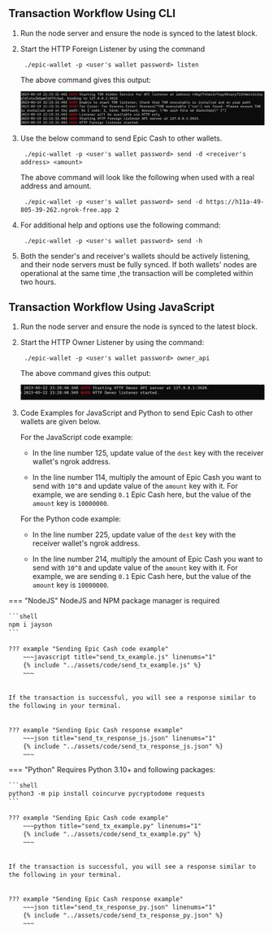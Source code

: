 #

## Transaction Workflow Using CLI

1. Run the node server and ensure the node is synced to the latest block.

2. Start the HTTP Foreign Listener by using the command 
   
        ./epic-wallet -p <user's wallet password> listen

    The above command gives this output:

    ![listenerResponse.png](../assets/images/listenerResponse.png)

3. Use the below command to send Epic Cash to other wallets.
   
        ./epic-wallet -p <user's wallet password> send -d <receiver's address> <amount>

   The above command will look like the following when used with a real address and amount.

        ./epic-wallet -p <user's wallet password> send -d https://h11a-49-805-39-262.ngrok-free.app 2

4. For additional help and options use the following command:

        ./epic-wallet -p <user's wallet password> send -h
  
5. Both the sender's and receiver's wallets should be actively listening, and their node servers must be fully synced. If both wallets' nodes are operational at the same time ,the transaction will be completed within two hours.



## Transaction Workflow Using JavaScript

1. Run the node server and ensure the node is synced to the latest block.

2. Start the HTTP Owner Listener by using the command: 
   
        ./epic-wallet -p <user's wallet password> owner_api
        
    The above command gives this output:

    ![ownerResponse.png](../assets/images/ownerResponse.png)

3. Code Examples for JavaScript and Python to send Epic Cash to other wallets are given below.

    For the JavaScript code example:

    - In the line number 125, update value of the `dest` key with the receiver wallet's ngrok address.

    - In the line number 114, multiply the amount of Epic Cash you want to send with `10^8` and update value of the `amount` key with it. For example, we are sending `0.1` Epic Cash here, but the value of the `amount` key is `10000000`.

    For the Python code example:

    - In the line number 225, update value of the `dest` key with the receiver wallet's ngrok address.

    - In the line number 214, multiply the amount of Epic Cash you want to send with `10^8` and update value of the `amount` key with it. For example, we are sending `0.1` Epic Cash here, but the value of the `amount` key is `10000000`.

=== "NodeJS"
    NodeJS and NPM package manager is required
    
    ```shell
    npm i jayson
    ```

    ??? example "Sending Epic Cash code example"
        ~~~javascript title="send_tx_example.js" linenums="1"
        {% include "../assets/code/send_tx_example.js" %}
        ~~~


    If the transaction is successful, you will see a response similar to the following in your terminal.


    ??? example "Sending Epic Cash response example"
        ~~~json title="send_tx_response_js.json" linenums="1"
        {% include "../assets/code/send_tx_response_js.json" %}
        ~~~

=== "Python"
    Requires Python 3.10+ and following packages:

    ```shell
    python3 -m pip install coincurve pycryptodome requests
    ```

    ??? example "Sending Epic Cash code example"
        ~~~python title="send_tx_example.py" linenums="1"
        {% include "../assets/code/send_tx_example.py" %}
        ~~~


    If the transaction is successful, you will see a response similar to the following in your terminal.


    ??? example "Sending Epic Cash response example"
        ~~~json title="send_tx_response_py.json" linenums="1"
        {% include "../assets/code/send_tx_response_py.json" %}
        ~~~